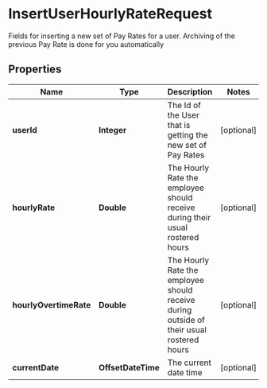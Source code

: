 

# InsertUserHourlyRateRequest

Fields for inserting a new set of Pay Rates for a user.  Archiving of the previous Pay Rate is done for you automatically
## Properties

Name | Type | Description | Notes
------------ | ------------- | ------------- | -------------
**userId** | **Integer** | The Id of the User that is getting the new set of Pay Rates |  [optional]
**hourlyRate** | **Double** | The Hourly Rate the employee should receive during their usual rostered hours |  [optional]
**hourlyOvertimeRate** | **Double** | The Hourly Rate the employee should receive during outside of their usual rostered hours |  [optional]
**currentDate** | **OffsetDateTime** | The current date time |  [optional]



